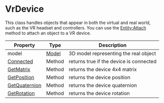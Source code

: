 # VrDevice

This class handles objects that appear in both the virtual and real world, such as the VR headset and controllers. You can use the [Entity:Attach](Entity_Attach.md) method to attach an object to a VR device.

| Property | Type | Description |
| --- | --- | --- |
| model | [Model](Model.md) | 3D model representing the real object |
| [Connected](VrDevice_Connected.md) | Method | returns true if the device is connected |
| [GetMatrix](VrDevice_GetMatrix.md) | Method | returns the device 4x4 matrix |
| [GetPosition](VrDevice_GetPosition.md) | Method | returns the device position |
| [GetQuaternion](VrDevice_GetQuaternion.md) | Method | returns the device quaternion |
| [GetRotation](VrDevice_GetRotation.md) | Method | returns the device rotation |
